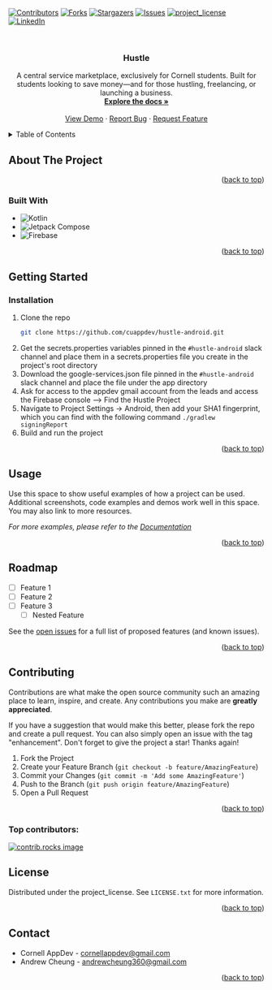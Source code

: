 <!-- Improved compatibility of back to top link: See: https://github.com/othneildrew/Best-README-Template/pull/73 -->
<a id="readme-top"></a>
<!--
*** Thanks for checking out the Best-README-Template. If you have a suggestion
*** that would make this better, please fork the repo and create a pull request
*** or simply open an issue with the tag "enhancement".
*** Don't forget to give the project a star!
*** Thanks again! Now go create something AMAZING! :D
-->



<!-- PROJECT SHIELDS -->
<!--
*** I'm using markdown "reference style" links for readability.
*** Reference links are enclosed in brackets [ ] instead of parentheses ( ).
*** See the bottom of this document for the declaration of the reference variables
*** for contributors-url, forks-url, etc. This is an optional, concise syntax you may use.
*** https://www.markdownguide.org/basic-syntax/#reference-style-links
-->
[![Contributors][contributors-shield]][contributors-url]
[![Forks][forks-shield]][forks-url]
[![Stargazers][stars-shield]][stars-url]
[![Issues][issues-shield]][issues-url]
[![project_license][license-shield]][license-url]
[![LinkedIn][linkedin-shield]][linkedin-url]



<!-- PROJECT LOGO -->
<br />
<div align="center">
  <a href="https://github.com/cuappdev/hustle-android">
    <!-- <img src="images/logo.png" alt="Logo" width="80" height="80"> -->
  </a>

<h3 align="center">Hustle</h3>

  <p align="center">
    A central service marketplace, exclusively for Cornell students. Built for students looking to save money—and for those hustling, freelancing, or launching a business.
    <br />
    <a href="https://www.notion.so/cornellappdev/Hustle-2600e873f4fa802d9ef7f052b92ff9ed"><strong>Explore the docs »</strong></a>
    <br />
    <br />
    <a href="https://github.com/cuappdev/hustle-android">View Demo</a>
    &middot;
    <a href="https://github.com/cuappdev/hustle-android/issues/new?labels=bug&template=bug-report---.md">Report Bug</a>
    &middot;
    <a href="https://github.com/cuappdev/hustle-android/issues/new?labels=enhancement&template=feature-request---.md">Request Feature</a>
  </p>
</div>



<!-- TABLE OF CONTENTS -->
<details>
  <summary>Table of Contents</summary>
  <ol>
    <li>
      <a href="#about-the-project">About The Project</a>
      <ul>
        <li><a href="#built-with">Built With</a></li>
      </ul>
    </li>
    <li>
      <a href="#getting-started">Getting Started</a>
      <ul>
        <li><a href="#prerequisites">Prerequisites</a></li>
        <li><a href="#installation">Installation</a></li>
      </ul>
    </li>
    <li><a href="#usage">Usage</a></li>
    <li><a href="#roadmap">Roadmap</a></li>
    <li><a href="#contributing">Contributing</a></li>
    <li><a href="#license">License</a></li>
    <li><a href="#contact">Contact</a></li>
  </ol>
</details>



<!-- ABOUT THE PROJECT -->
## About The Project

<!-- [![Product Name Screen Shot][product-screenshot]](https://example.com) -->

<p align="right">(<a href="#readme-top">back to top</a>)</p>



### Built With

* ![Kotlin][Kotlin Badge]
* ![Jetpack Compose][Jetpack Compose Badge]
* ![Firebase][Firebase Badge]

<p align="right">(<a href="#readme-top">back to top</a>)</p>



<!-- GETTING STARTED -->
## Getting Started

### Installation

1. Clone the repo
   ```sh
   git clone https://github.com/cuappdev/hustle-android.git
   ```
2. Get the secrets.properties variables pinned in the `#hustle-android` slack channel and place them in a secrets.properties file you create in the project's root directory
3. Download the google-services.json file pinned in the `#hustle-android` slack channel and place the file under the app directory
4. Ask for access to the appdev gmail account from the leads and access the Firebase console --> Find the Hustle Project
5. Navigate to Project Settings -> Android, then add your SHA1 fingerprint, which you can find with the following command `./gradlew signingReport`
6. Build and run the project

<p align="right">(<a href="#readme-top">back to top</a>)</p>



<!-- USAGE EXAMPLES -->
## Usage

Use this space to show useful examples of how a project can be used. Additional screenshots, code examples and demos work well in this space. You may also link to more resources.

_For more examples, please refer to the [Documentation](https://example.com)_

<p align="right">(<a href="#readme-top">back to top</a>)</p>



<!-- ROADMAP -->
## Roadmap

- [ ] Feature 1
- [ ] Feature 2
- [ ] Feature 3
    - [ ] Nested Feature

See the [open issues](https://github.com/cuappdev/hustle-android/issues) for a full list of proposed features (and known issues).

<p align="right">(<a href="#readme-top">back to top</a>)</p>



<!-- CONTRIBUTING -->
## Contributing

Contributions are what make the open source community such an amazing place to learn, inspire, and create. Any contributions you make are **greatly appreciated**.

If you have a suggestion that would make this better, please fork the repo and create a pull request. You can also simply open an issue with the tag "enhancement".
Don't forget to give the project a star! Thanks again!

1. Fork the Project
2. Create your Feature Branch (`git checkout -b feature/AmazingFeature`)
3. Commit your Changes (`git commit -m 'Add some AmazingFeature'`)
4. Push to the Branch (`git push origin feature/AmazingFeature`)
5. Open a Pull Request

<p align="right">(<a href="#readme-top">back to top</a>)</p>

### Top contributors:

<a href="https://github.com/cuappdev/hustle-android/graphs/contributors">
  <img src="https://contrib.rocks/image?repo=cuappdev/hustle-android" alt="contrib.rocks image" />
</a>



<!-- LICENSE -->
## License

Distributed under the project_license. See `LICENSE.txt` for more information.

<p align="right">(<a href="#readme-top">back to top</a>)</p>

<!-- CONTACT -->
## Contact

- Cornell AppDev - cornellappdev@gmail.com
- Andrew Cheung - andrewcheung360@gmail.com


<p align="right">(<a href="#readme-top">back to top</a>)</p>



<!-- MARKDOWN LINKS & IMAGES -->
<!-- https://www.markdownguide.org/basic-syntax/#reference-style-links -->
[contributors-shield]: https://img.shields.io/github/contributors/cuappdev/hustle-android.svg?style=for-the-badge
[contributors-url]: https://github.com/cuappdev/hustle-android/graphs/contributors
[forks-shield]: https://img.shields.io/github/forks/cuappdev/hustle-android.svg?style=for-the-badge
[forks-url]: https://github.com/cuappdev/hustle-android/network/members
[stars-shield]: https://img.shields.io/github/stars/cuappdev/hustle-android.svg?style=for-the-badge
[stars-url]: https://github.com/cuappdev/hustle-android/stargazers
[issues-shield]: https://img.shields.io/github/issues/cuappdev/hustle-android.svg?style=for-the-badge
[issues-url]: https://github.com/cuappdev/hustle-android/issues
[license-shield]: https://img.shields.io/github/license/cuappdev/hustle-android.svg?style=for-the-badge
[license-url]: https://github.com/cuappdev/hustle-android/blob/master/LICENSE.txt
[linkedin-shield]: https://img.shields.io/badge/-LinkedIn-black.svg?style=for-the-badge&logo=linkedin&colorB=555
[linkedin-url]: https://linkedin.com/company/cornellappdev
[product-screenshot]: images/screenshot.png
<!-- Shields.io badges. You can a comprehensive list with many more badges at: https://github.com/inttter/md-badges -->
[Kotlin Badge]: https://img.shields.io/badge/Kotlin-7F52FF?logo=kotlin&logoColor=fff&style=for-the-badge
[Jetpack Compose Badge]: https://img.shields.io/badge/Jetpack%20Compose-4285F4?logo=jetpackcompose&logoColor=fff&style=for-the-badge
[Firebase Badge]: https://img.shields.io/badge/Firebase-DD2C00?logo=firebase&logoColor=fff&style=for-the-badge

